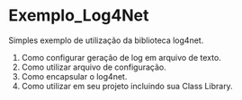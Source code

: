 # Exemplo_Log4Net
Simples exemplo de utilização da biblioteca log4net.

1. Como configurar geração de log em arquivo de texto.
2. Como utilizar arquivo de configuração.
3. Como encapsular o log4net.
4. Como utilizar em seu projeto incluindo sua Class Library.
